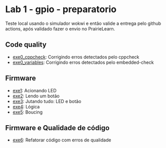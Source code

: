 # Lab 1 - gpio - preparatorio

Teste local usando o simulador wokwi e então valide a entrega pelo github actions, após validado fazer o envio no PrairieLearn.

## Code quality

- [exe0_cppcheck](exe0_cppcheck): Corrigindo erros detectados pelo cppcheck
- [exe0_variables](exe0_variables): Corrigindo erros detectados pelo embedded-check

## Firmware

- [exe1](exe1): Acionando LED
- [exe2](exe2): Lendo um botão
- [exe3](exe3): Jutando tudo: LED e botão
- [exe4](exe4): Lógica
- [exe5](exe5): Boucing

## Firmware e Qualidade de código

- [exe6](exe6): Refatorar código com erros de qualidade
